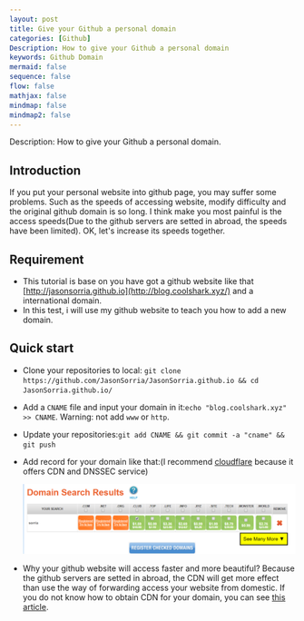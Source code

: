 ```yaml
---
layout: post
title: Give your Github a personal domain
categories: [Github]
Description: How to give your Github a personal domain
keywords: Github Domain
mermaid: false
sequence: false
flow: false
mathjax: false
mindmap: false
mindmap2: false
---
```


Description: How to give your Github a personal domain.

## Introduction

If you put your personal website into github page, you may suffer some problems. Such as the speeds of accessing website, modify difficulty and the original github domain is so long. I think make you most painful is the access speeds(Due to the github servers are setted in abroad, the speeds have been limited). OK, let's increase its speeds together.

## Requirement

- This tutorial is base on you have got a github website like that [http://jasonsorria.github.io](http://blog.coolshark.xyz/) and a international domain.
- In this test, i will use my github website to teach you how to add a new domain.

## Quick start

- Clone your repositories to local: `git clone https://github.com/JasonSorria/JasonSorria.github.io && cd JasonSorria.github.io/`  

- Add a `CNAME` file and input your domain in it:`echo "blog.coolshark.xyz" >> CNAME`. Warning: not add `www` or `http`.

- Update your repositories:`git add CNAME && git commit -a "cname" && git push`  

- Add record for your domain like that:(I recommend [cloudflare](https://dash.cloudflare.com/) because it offers CDN and DNSSEC service)

    ![](/images/build-vps/2.PNG) 

- Why your github website will access faster and more beautiful? Because the github servers are setted in abroad, the CDN will get more effect than use the way of forwarding access your website from domestic. If you do not know how to obtain CDN for your domain, you can see [this article](http://blog.coolshark.xyz/2019/12/scure-surfing/).


